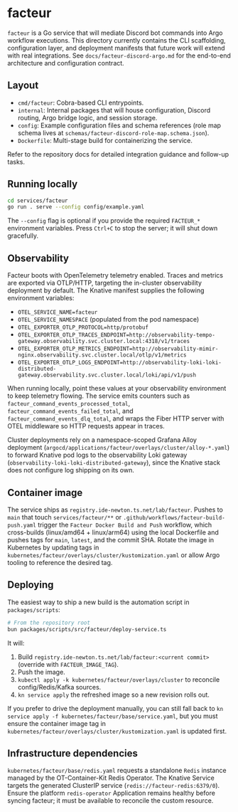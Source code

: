# facteur

`facteur` is a Go service that will mediate Discord bot commands into Argo workflow executions. This directory currently contains the CLI scaffolding, configuration layer, and deployment manifests that future work will extend with real integrations. See `docs/facteur-discord-argo.md` for the end-to-end architecture and configuration contract.

## Layout

- `cmd/facteur`: Cobra-based CLI entrypoints.
- `internal`: Internal packages that will house configuration, Discord routing, Argo bridge logic, and session storage.
- `config`: Example configuration files and schema references (role map schema lives at `schemas/facteur-discord-role-map.schema.json`).
- `Dockerfile`: Multi-stage build for containerizing the service.

Refer to the repository docs for detailed integration guidance and follow-up tasks.

## Running locally

```bash
cd services/facteur
go run . serve --config config/example.yaml
```

The `--config` flag is optional if you provide the required `FACTEUR_*` environment variables. Press `Ctrl+C` to stop the server; it will shut down gracefully.

## Observability

Facteur boots with OpenTelemetry telemetry enabled. Traces and metrics are exported via OTLP/HTTP, targeting the in-cluster observability deployment by default. The Knative manifest supplies the following environment variables:

- `OTEL_SERVICE_NAME=facteur`
- `OTEL_SERVICE_NAMESPACE` (populated from the pod namespace)
- `OTEL_EXPORTER_OTLP_PROTOCOL=http/protobuf`
- `OTEL_EXPORTER_OTLP_TRACES_ENDPOINT=http://observability-tempo-gateway.observability.svc.cluster.local:4318/v1/traces`
- `OTEL_EXPORTER_OTLP_METRICS_ENDPOINT=http://observability-mimir-nginx.observability.svc.cluster.local/otlp/v1/metrics`
- `OTEL_EXPORTER_OTLP_LOGS_ENDPOINT=http://observability-loki-loki-distributed-gateway.observability.svc.cluster.local/loki/api/v1/push`

When running locally, point these values at your observability environment to keep telemetry flowing. The service emits counters such as `facteur_command_events_processed_total`, `facteur_command_events_failed_total`, and `facteur_command_events_dlq_total`, and wraps the Fiber HTTP server with OTEL middleware so HTTP requests appear in traces.

Cluster deployments rely on a namespace-scoped Grafana Alloy deployment (`argocd/applications/facteur/overlays/cluster/alloy-*.yaml`) to forward Knative pod logs to the observability Loki gateway (`observability-loki-loki-distributed-gateway`), since the Knative stack does not configure log shipping on its own.

## Container image

The service ships as `registry.ide-newton.ts.net/lab/facteur`. Pushes to `main` that touch `services/facteur/**` or `.github/workflows/facteur-build-push.yaml` trigger the `Facteur Docker Build and Push` workflow, which cross-builds (linux/amd64 + linux/arm64) using the local Dockerfile and pushes tags for `main`, `latest`, and the commit SHA. Rotate the image in Kubernetes by updating tags in `kubernetes/facteur/overlays/cluster/kustomization.yaml` or allow Argo tooling to reference the desired tag.

## Deploying

The easiest way to ship a new build is the automation script in `packages/scripts`:

```bash
# From the repository root
bun packages/scripts/src/facteur/deploy-service.ts
```

It will:

1. Build `registry.ide-newton.ts.net/lab/facteur:<current commit>` (override with `FACTEUR_IMAGE_TAG`).
2. Push the image.
3. `kubectl apply -k kubernetes/facteur/overlays/cluster` to reconcile config/Redis/Kafka sources.
4. `kn service apply` the refreshed image so a new revision rolls out.

If you prefer to drive the deployment manually, you can still fall back to `kn service apply -f kubernetes/facteur/base/service.yaml`, but you must ensure the container image tag in `kubernetes/facteur/overlays/cluster/kustomization.yaml` is updated first.

## Infrastructure dependencies

`kubernetes/facteur/base/redis.yaml` requests a standalone `Redis` instance managed by the OT-Container-Kit Redis Operator. The Knative Service targets the generated ClusterIP service (`redis://facteur-redis:6379/0`). Ensure the platform `redis-operator` Application remains healthy before syncing facteur; it must be available to reconcile the custom resource.

